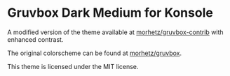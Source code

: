 # Gruvbox Dark Medium for Konsole

A modified version of the theme available at [morhetz/gruvbox-contrib](https://github.com/morhetz/gruvbox-contrib/blob/master/konsole/Gruvbox_dark.colorscheme) with enhanced contrast.

The original colorscheme can be found at [morhetz/gruvbox](https://github.com/morhetz/gruvbox).

This theme is licensed under the MIT license.
